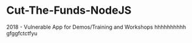 # Cut-The-Funds-NodeJS
2018 - Vulnerable App for Demos/Training and Workshops
hhhhhhhhhh gfggfctctfyu
